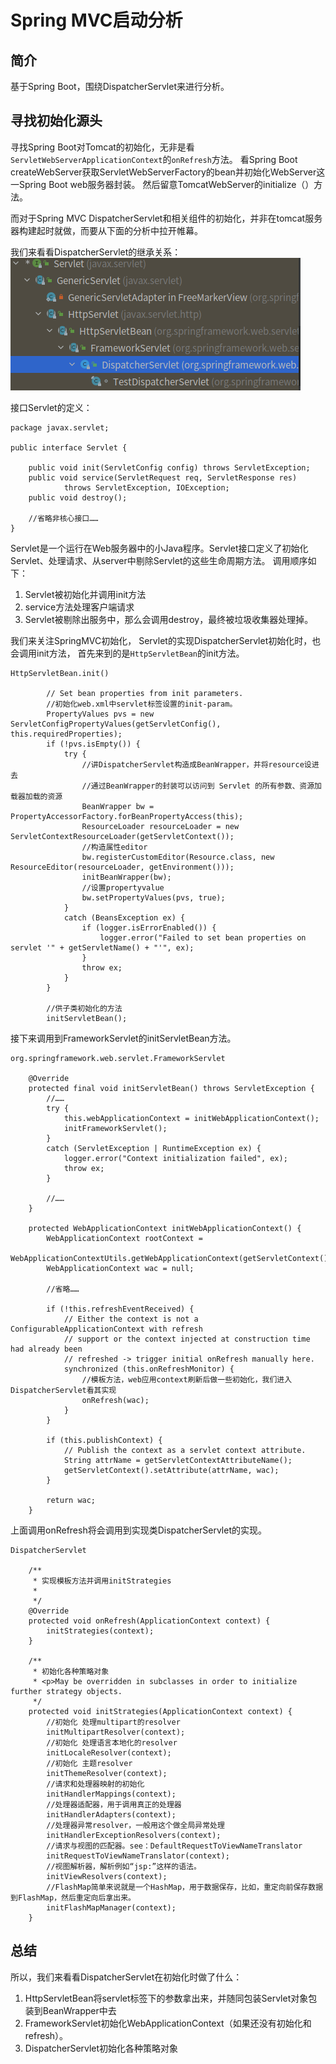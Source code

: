 # Spring MVC启动分析

## 简介

基于Spring Boot，围绕DispatcherServlet来进行分析。


## 寻找初始化源头

寻找Spring Boot对Tomcat的初始化，无非是看
`ServletWebServerApplicationContext`的`onRefresh`方法。
看Spring Boot createWebServer获取ServletWebServerFactory的bean并初始化WebServer这一Spring Boot web服务器封装。
然后留意TomcatWebServer的initialize（）方法。

而对于Spring MVC DispatcherServlet和相关组件的初始化，并非在tomcat服务器构建起时就做，而要从下面的分析中拉开帷幕。

我们来看看DispatcherServlet的继承关系：
![DispatcherServlet_inheritance.png](DispatcherServlet_inheritance.png)

接口Servlet的定义：
~~~
package javax.servlet;

public interface Servlet {

    public void init(ServletConfig config) throws ServletException;
    public void service(ServletRequest req, ServletResponse res)
            throws ServletException, IOException;
    public void destroy();
    
    //省略非核心接口……
}
~~~

Servlet是一个运行在Web服务器中的小Java程序。Servlet接口定义了初始化Servlet、处理请求、从server中剔除Servlet的这些生命周期方法。
调用顺序如下：
1. Servlet被初始化并调用init方法
2. service方法处理客户端请求
3. Servlet被剔除出服务中，那么会调用destroy，最终被垃圾收集器处理掉。



我们来关注SpringMVC初始化，
Servlet的实现DispatcherServlet初始化时，也会调用init方法，
首先来到的是`HttpServletBean`的init方法。


~~~ 
HttpServletBean.init()

		// Set bean properties from init parameters.
		//初始化web.xml中servlet标签设置的init-param。
		PropertyValues pvs = new ServletConfigPropertyValues(getServletConfig(), this.requiredProperties);
		if (!pvs.isEmpty()) {
			try {
			    //讲DispatcherServlet构造成BeanWrapper，并将resource设进去
			    //通过BeanWrapper的封装可以访问到 Servlet 的所有参数、资源加载器加载的资源
				BeanWrapper bw = PropertyAccessorFactory.forBeanPropertyAccess(this);
				ResourceLoader resourceLoader = new ServletContextResourceLoader(getServletContext());
				//构造属性editor
				bw.registerCustomEditor(Resource.class, new ResourceEditor(resourceLoader, getEnvironment()));
				initBeanWrapper(bw);
				//设置propertyvalue
				bw.setPropertyValues(pvs, true);
			}
			catch (BeansException ex) {
				if (logger.isErrorEnabled()) {
					logger.error("Failed to set bean properties on servlet '" + getServletName() + "'", ex);
				}
				throw ex;
			}
		}

		//供子类初始化的方法
		initServletBean();

~~~

接下来调用到FrameworkServlet的initServletBean方法。

~~~
org.springframework.web.servlet.FrameworkServlet

	@Override
	protected final void initServletBean() throws ServletException {
        //……
		try {
			this.webApplicationContext = initWebApplicationContext();
			initFrameworkServlet();
		}
		catch (ServletException | RuntimeException ex) {
			logger.error("Context initialization failed", ex);
			throw ex;
		}

        //……
	}
	
	protected WebApplicationContext initWebApplicationContext() {
		WebApplicationContext rootContext =
				WebApplicationContextUtils.getWebApplicationContext(getServletContext());
		WebApplicationContext wac = null;

        //省略……

		if (!this.refreshEventReceived) {
			// Either the context is not a ConfigurableApplicationContext with refresh
			// support or the context injected at construction time had already been
			// refreshed -> trigger initial onRefresh manually here.
			synchronized (this.onRefreshMonitor) {
		        //模板方法，web应用context刷新后做一些初始化，我们进入DispatcherServlet看其实现
				onRefresh(wac);
			}
		}

		if (this.publishContext) {
			// Publish the context as a servlet context attribute.
			String attrName = getServletContextAttributeName();
			getServletContext().setAttribute(attrName, wac);
		}

		return wac;
	}

~~~

上面调用onRefresh将会调用到实现类DispatcherServlet的实现。

~~~
DispatcherServlet

	/**
	 * 实现模板方法并调用initStrategies
	 * 
	 */
	@Override
	protected void onRefresh(ApplicationContext context) {
		initStrategies(context);
	}
	
	/**
	 * 初始化各种策略对象
	 * <p>May be overridden in subclasses in order to initialize further strategy objects.
	 */
	protected void initStrategies(ApplicationContext context) {
	    //初始化 处理multipart的resolver
		initMultipartResolver(context);
		//初始化 处理语言本地化的resolver
		initLocaleResolver(context);
		//初始化 主题resolver
		initThemeResolver(context);
		//请求和处理器映射的初始化
		initHandlerMappings(context);
		//处理器适配器，用于调用真正的处理器
		initHandlerAdapters(context);
		//处理器异常resolver，一般用这个做全局异常处理
		initHandlerExceptionResolvers(context);
		//请求与视图的匹配器。see：DefaultRequestToViewNameTranslator
		initRequestToViewNameTranslator(context);
		//视图解析器，解析例如“jsp:”这样的语法。
		initViewResolvers(context);
		//FlashMap简单来说就是一个HashMap，用于数据保存，比如，重定向前保存数据到FlashMap，然后重定向后拿出来。
		initFlashMapManager(context);
	}

~~~


## 总结


所以，我们来看看DispatcherServlet在初始化时做了什么：
1. HttpServletBean将servlet标签下的参数拿出来，并随同包装Servlet对象包装到BeanWrapper中去
2. FrameworkServlet初始化WebApplicationContext（如果还没有初始化和refresh）。
3. DispatcherServlet初始化各种策略对象

